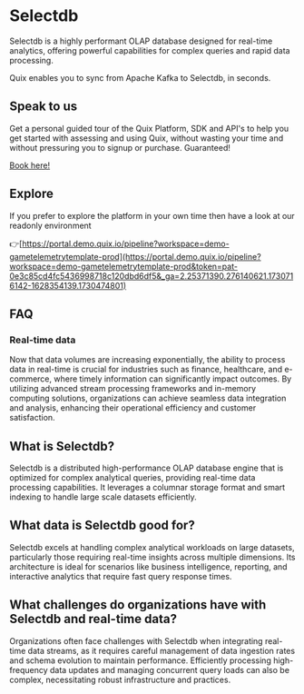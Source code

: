 <!--[tech-name]-->
# Selectdb

<!--[blurb-about-tech]-->
Selectdb is a highly performant OLAP database designed for real-time analytics, offering powerful capabilities for complex queries and rapid data processing.

Quix enables you to sync from Apache Kafka <span id="to_or_from">to</span> <span id="techname">Selectdb</span>, in seconds.

## Speak to us

Get a personal guided tour of the Quix Platform, SDK and API's to help you get started with assessing and using Quix, without wasting your time and without pressuring you to signup or purchase. Guaranteed!

[Book here!](https://share.hsforms.com/1iW0TmZzKQMChk0lxd_tGiw4yjw2?__hstc=175542013.19c333c2ae8002be5fbc6a17a447e442.1730474801833.1730474801833.1730716142494.2&__hssc=175542013.2.1730716142494&__hsfp=3927774151)

## Explore

If you prefer to explore the platform in your own time then have a look at our readonly environment

👉[https://portal.demo.quix.io/pipeline?workspace=demo-gametelemetrytemplate-prod](https://portal.demo.quix.io/pipeline?workspace=demo-gametelemetrytemplate-prod&token=pat-0e3c85cd4fc5436998718c120dbd6df5&_ga=2.25371390.276140621.1730716142-1628354139.1730474801)

## FAQ

### Real-time data

Now that data volumes are increasing exponentially, the ability to process data in real-time is crucial for industries such as finance, healthcare, and e-commerce, where timely information can significantly impact outcomes. By utilizing advanced stream processing frameworks and in-memory computing solutions, organizations can achieve seamless data integration and analysis, enhancing their operational efficiency and customer satisfaction.

## What is <span id="techname">Selectdb</span>?

<!--[tech-seo-text]-->
Selectdb is a distributed high-performance OLAP database engine that is optimized for complex analytical queries, providing real-time data processing capabilities. It leverages a columnar storage format and smart indexing to handle large scale datasets efficiently.

## What data is <span id="techname">Selectdb</span> good for?

<!--[tech-data-seo-text]-->
Selectdb excels at handling complex analytical workloads on large datasets, particularly those requiring real-time insights across multiple dimensions. Its architecture is ideal for scenarios like business intelligence, reporting, and interactive analytics that require fast query response times.

## What challenges do organizations have with <span id="techname">Selectdb</span> and real-time data?

<!--[tech-challenges-seo-text]-->
Organizations often face challenges with Selectdb when integrating real-time data streams, as it requires careful management of data ingestion rates and schema evolution to maintain performance. Efficiently processing high-frequency data updates and managing concurrent query loads can also be complex, necessitating robust infrastructure and practices.